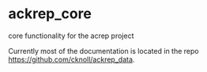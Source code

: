 # ackrep_core
core functionality for the acrep project


Currently most of the documentation is located in the repo <https://github.com/cknoll/ackrep_data>.
